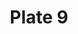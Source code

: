 ---
flag: 
order: '9'
pid: '9'
an: '6'
title: Plate 9
rev_year: 
_date: '1797'
caption: Chignon à la Grecque, entrelacé avec un Fichu de couleur, Bandeau en Cheveaux,
  Collier de Perles, Ceinlure à la Victime
translation: Greek bun, interlaced with a colored hankerchief, headband in the hair,
  beaded necklace, victims belt
student: Avery Schroeder
keywords: Ceinture à la Victime
column: 
flag_translation: 
permalink: /plates/9
layout: plate-page
---